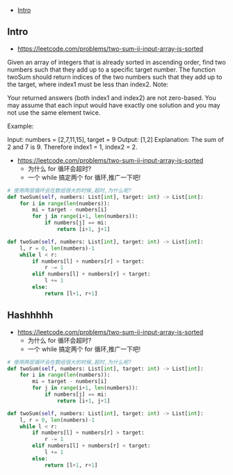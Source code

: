 - [Intro](#intro)

## Intro

- https://leetcode.com/problems/two-sum-ii-input-array-is-sorted

Given an array of integers that is already sorted in ascending order, find two numbers such that they add up to a specific target number.
The function twoSum should return indices of the two numbers such that they add up to the target, where index1 must be less than index2.
Note:

Your returned answers (both index1 and index2) are not zero-based.
You may assume that each input would have exactly one solution and you may not use the same element twice.

Example:

Input: numbers = [2,7,11,15], target = 9
Output: [1,2]
Explanation: The sum of 2 and 7 is 9. Therefore index1 = 1, index2 = 2.

- https://leetcode.com/problems/two-sum-ii-input-array-is-sorted
  - 为什么 for 循环会超时?
  - 一个 while 搞定两个 for 循环,推广一下吧!


```py
# 使用两层循环会在数组很大的时候,超时,为什么呢?
def twoSum(self, numbers: List[int], target: int) -> List[int]:
    for i in range(len(numbers)):
        mi = target - numbers[i]
        for j in range(i+1, len(numbers)):
            if numbers[j] == mi:
                return [i+1, j+1]

def twoSum(self, numbers: List[int], target: int) -> List[int]:
    l, r = 0, len(numbers)-1
    while l < r:
        if numbers[l] + numbers[r] > target:
            r -= 1
        elif numbers[l] + numbers[r] < target:
            l += 1
        else:
            return [l+1, r+1]
```


## Hashhhhh

- https://leetcode.com/problems/two-sum-ii-input-array-is-sorted
  - 为什么 for 循环会超时?
  - 一个 while 搞定两个 for 循环,推广一下吧!


```py
# 使用两层循环会在数组很大的时候,超时,为什么呢?
def twoSum(self, numbers: List[int], target: int) -> List[int]:
    for i in range(len(numbers)):
        mi = target - numbers[i]
        for j in range(i+1, len(numbers)):
            if numbers[j] == mi:
                return [i+1, j+1]

def twoSum(self, numbers: List[int], target: int) -> List[int]:
    l, r = 0, len(numbers)-1
    while l < r:
        if numbers[l] + numbers[r] > target:
            r -= 1
        elif numbers[l] + numbers[r] < target:
            l += 1
        else:
            return [l+1, r+1]
```